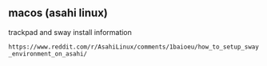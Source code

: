 ## macos (asahi linux)

trackpad and sway install information

`https://www.reddit.com/r/AsahiLinux/comments/1baioeu/how_to_setup_sway_environment_on_asahi/`
